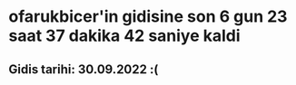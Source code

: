 # ofarukbicer'in gidisine son 6 gun 23 saat 37 dakika 42 saniye kaldi

## Gidis tarihi: 30.09.2022 :(
